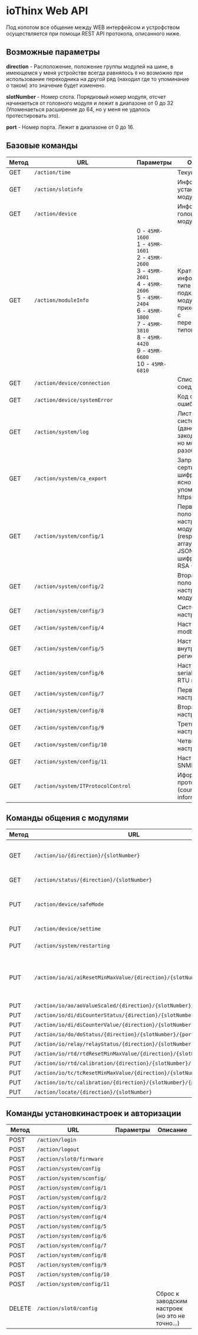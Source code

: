 # ioThinx Web API

Под копотом все общение между WEB интерфейсом и устрофством осуществляется при помощи REST API протокола, описанного ниже.

## Возможные параметры

**direction** - Расположение, положение группы модулей на шине, в имеющемся у меня устройстве всегда равнялось `0` но возможно при использование переходника на другой ряд (находил где то упоминание о таком) это значение будет изменено.

**slotNumber** - Номер слота. Порядковый номер модуля, отсчет начинаеться от головного модуля и лежит в диапазоне от 0 до 32 (Упоменаеться расширение до 64, но у меня не удалось протестировать это).

**port** - Номер порта. Лежит в диапазоне от 0 до 16.

## Базовые команды

| Метод | URL 							| Параметры			| Описание 												|
|-------|-------------------------------|-------------------|-------------------------------------------------------|
| GET   | `/action/time` 				|					| Текущее время 										|
| GET   | `/action/slotinfo`			|					| Информация о установленных модулях					|
| GET   | `/action/device`				|					| Информация о головном модуле							|
| GET   | `/action/moduleInfo`			| 0 - `45MR-1600`<BR>1 - `45MR-1601`<BR>2 - `45MR-2600`<BR>3 - `45MR-2601`<BR>4 - `45MR-2606`<BR>5 - `45MR-2404`<BR>6 - `45MR-3800`<BR>7 - `45MR-3810`<BR>8 - `45MR-4420`<BR>9 - `45MR-6600`<BR>10 - `45MR-6810`	| Краткая информация о типе подключенных модулях, В ответ приходит JSON с перечислениями типов модулей.		|
| GET   | `/action/device/connection`	|					| Список соединений										|
| GET   | `/action/device/systemError`	|					| Код системной ошибки									|
| GET   | `/action/system/log`			|					| Листинг лога системы (данные закодированы но можно разобрать)				|
| GET   | `/action/system/ca_export`	|					| Запрос сертификата шифрования (не ясно для чего, упоменаеться https)				|
| GET   | `/action/system/config/1`		|					| Первая половина настроек модулей (response type: arraybuffer, JSON), шифруються RSA + AES-CBC 				|
| GET   | `/action/system/config/2`		|					| Вторая половина настроек модулей						|
| GET   | `/action/system/config/3`		|					| Системные настройки									|
| GET   | `/action/system/config/4`		|					| Настройки modbus										|
| GET   | `/action/system/config/5`		|					| Настройки внутренних регистров						|
| GET   | `/action/system/config/6`		|					| Настройки serial/modbus RTU master					|
| GET   | `/action/system/config/7`		|					| Первая часть настроек MQTT							|
| GET   | `/action/system/config/8`		|					| Вторая часть настроек MQTT							|
| GET   | `/action/system/config/9`		|					| Третья часть настроек MQTT							|
| GET   | `/action/system/config/10`	|					| Четвертая часть настроек MQTT							|
| GET   | `/action/system/config/11`	|					| Настройки SNMP trap									|
| GET   | `/action/system/ITProtocolControl`			|					| Иформация о протоколах (count_max, trap, inform)				|

## Команды общения с модулями

| Метод | URL 							| Параметры			| Описание 												|
|-------|-------------------------------|-------------------|-------------------------------------------------------|
| GET   | `/action/io/{direction}/{slotNumber}`			|					| Состояние портов выбранного модуля				|
| GET   | `/action/status/{direction}/{slotNumber}`			|					| Состоянеи модуля 				|
| PUT   | `/action/device/safeMode`			|					| Переводит утройство в защищенный режим				|
| PUT   | `/action/device/settime`			|					| Установить время				|
| PUT   | `/action/system/restarting`			|					| Перезагружает устройство				|
| PUT   | `/action/io/ai/aiResetMinMaxValue/{direction}/{slotNumber}/{port}`			|					| Сброс минимальных/максимальных значений аналогового порта 				|
| PUT   | `/action/io/ao/aoValueScaled/{direction}/{slotNumber}/{port}`			|					| 				|
| PUT   | `/action/io/di/diCounterStatus/{direction}/{slotNumber}/{port}`			|					| 				|
| PUT   | `/action/io/di/diCounterValue/{direction}/{slotNumber}/{port}`			|					| 				|
| PUT   | `/action/io/do/doStatus/{direction}/{slotNumber}/{port}`			|					| 				|
| PUT   | `/action/io/relay/relayStatus/{direction}/{slotNumber}/{port}`			|					| 				|
| PUT   | `/action/io/rtd/rtdResetMinMaxValue/{direction}/{slotNumber}/{port}`			|					| 				|
| PUT   | `/action/io/rtd/calibration/{direction}/{slotNumber}/{port}`			|					| 				|
| PUT   | `/action/io/tc/tcResetMinMaxValue/{direction}/{slotNumber}/{port}`			|					| 				|
| PUT   | `/action/io/tc/calibration/{direction}/{slotNumber}/{port}`			|					| 				|
| PUT   | `/action/locate/{direction}/{slotNumber}`			|					| 				|

## Команды установкинастроек и авторизации

| Метод | URL 							| Параметры			| Описание 												|
|-------|-------------------------------|-------------------|-------------------------------------------------------|
| POST   | `/action/login`			|					| 				|
| POST   | `/action/logout`			|					| 				|
| POST   | `/action/slot0/firmware`			|					| 				|
| POST   | `/action/system/config`			|					| 				|
| POST   | `/action/system/sconfig/`			|					| 				|
| POST   | `/action/system/config/1`			|					| 				|
| POST   | `/action/system/config/2`			|					| 				|
| POST   | `/action/system/config/3`			|					| 				|
| POST   | `/action/system/config/4`			|					| 				|
| POST   | `/action/system/config/5`			|					| 				|
| POST   | `/action/system/config/6`			|					| 				|
| POST   | `/action/system/config/7`			|					| 				|
| POST   | `/action/system/config/8`			|					| 				|
| POST   | `/action/system/config/9`			|					| 				|
| POST   | `/action/system/config/10`			|					| 				|
| POST   | `/action/system/config/11`			|					| 				|
| DELETE   | `/action/slot0/config`			|					| Сброс к заводским настроек (но это не точно...)				|
